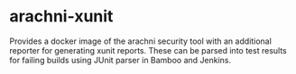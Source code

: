 # arachni-xunit
Provides a docker image of the arachni security tool with an additional reporter for generating xunit reports. These can be parsed into test results for failing builds using JUnit parser in Bamboo and Jenkins.
